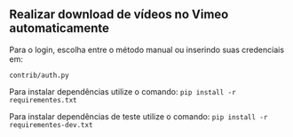 ## Realizar download de vídeos no Vimeo automaticamente

Para o login, escolha entre o método manual ou inserindo suas credenciais em:

`contrib/auth.py`

Para instalar dependências utilize o comando:
```pip install -r requirementes.txt```

Para instalar dependências de teste utilize o comando:
```pip install -r requirementes-dev.txt```
